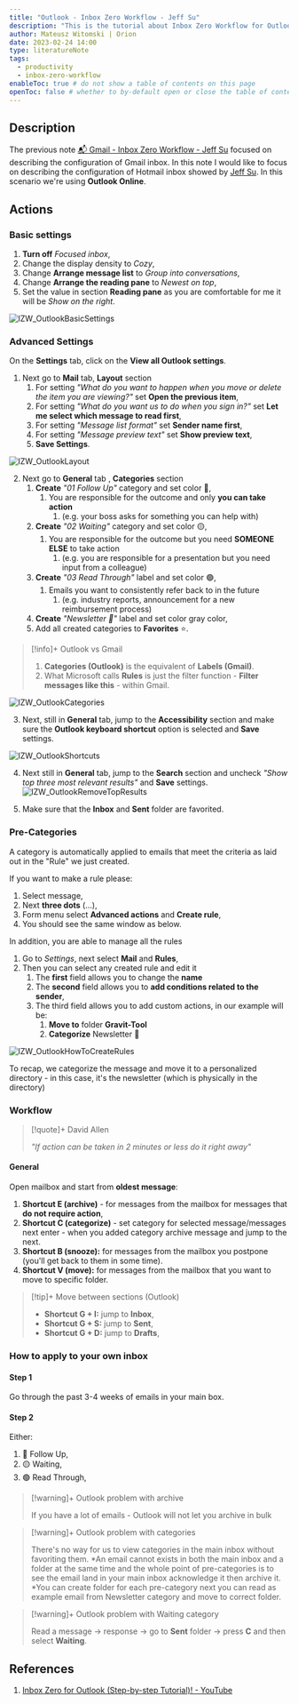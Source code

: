```yaml
---
title: "Outlook - Inbox Zero Workflow - Jeff Su"
description: "This is the tutorial about Inbox Zero Workflow for Outlook mailbox crated at Jeff Su"
author: Mateusz Witomski | Orion
date: 2023-02-24 14:00
type: literatureNote
tags:
  - productivity
  - inbox-zero-workflow
enableToc: true # do not show a table of contents on this page
openToc: false # whether to by-default open or close the table of contents on each page
---
```


## Description

The previous note [📬 Gmail - Inbox Zero Workflow - Jeff Su](📬%20Gmail%20-%20Inbox%20Zero%20Workflow%20-%20Jeff%20Su.md) focused on describing the configuration of Gmail inbox. In this note I would like to focus on describing the configuration of Hotmail inbox showed by [Jeff Su](Jeff%20Su). In this scenario we're using **Outlook Online**. 

## Actions

### Basic settings

1. **Turn off** *Focused inbox*,
2. Change the display density to *Cozy*,
3. Change **Arrange message list** to *Group into conversations*,
4. Change **Arrange the reading pane** to *Newest on top*,
5. Set the value in section **Reading pane** as you are comfortable for me it will be *Show on the right*.

![IZW_OutlookBasicSettings](stuff/files/InboxZeroWorkFlow/IZW_OutlookBasicSettings.png)

### Advanced Settings

On the **Settings** tab, click on the **View all Outlook settings**.

1. Next go to **Mail** tab, **Layout** section
	1. For setting *"What do you want to happen when you move or delete the item you are viewing?"* set **Open the previous item**,
	2. For setting *"What do you want us to do when you sign in?"* set **Let me select which message to read first**,
	3. For setting *"Message list format"* set **Sender name first**,
	4. For setting *"Message preview text"* set **Show preview text**,
	5. **Save Settings**.

![IZW_OutlookLayout](stuff/files/InboxZeroWorkFlow/IZW_OutlookLayout.png)

2. Next go to **General** tab , **Categories** section
	1. **Create** _"01 Follow Up"_ category and set color 🔴,
		1. You are responsible for the outcome and only **you can take action** 
			1. (e.g. your boss asks for something you can help with)
	2. **Create** _"02 Waiting"_ category and set color 🟡,
		1. You are responsible for the outcome but you need **SOMEONE ELSE** to take action
			1. (e.g. you are responsible for a presentation but you need input from a colleague)
	3. **Create** _"03 Read Through"_ label and set color 🟢,
		1. Emails you want to consistently refer back to in the future
			1. (e.g. industry reports, announcement for a new reimbursement process)
	4. **Create** _"Newsletter 📧"_ label and set color gray color,
	5. Add all created categories to **Favorites** ⭐.

> [!info]+ Outlook vs Gmail
> 
> 1. **Categories (Outlook)** is the equivalent of **Labels (Gmail)**.
> 2. What Microsoft calls **Rules** is just the filter function - **Filter messages like this** - within Gmail.

![IZW_OutlookCategories](stuff/files/InboxZeroWorkFlow/IZW_OutlookCategories.png)

3. Next, still in **General** tab, jump to the **Accessibility** section and make sure the **Outlook keyboard shortcut** option is selected and **Save** settings. 

![IZW_OutlookShortcuts](stuff/files/InboxZeroWorkFlow/IZW_OutlookShortcuts.png)

4. Next still in **General** tab, jump to the **Search** section and uncheck *"Show top three most relevant results"* and **Save** settings.
![IZW_OutlookRemoveTopResults](stuff/files/InboxZeroWorkFlow/IZW_OutlookRemoveTopResults.png)

5. Make sure that the **Inbox** and **Sent** folder are favorited. 

### Pre-Categories

A category is automatically applied to emails that meet the criteria as laid out in the "Rule" we just created. 

If you want to make a rule please:

1. Select message,
2. Next **three dots** (...),
3. Form menu select **Advanced actions** and **Create rule**, 
4. You should see the same window as below. 

In addition, you are able to manage all the rules

1. Go to _Settings_, next select **Mail** and **Rules**,
2. Then you can select any created rule and edit it
	1. The **first** field allows you to change the **name**
	2. The **second** field allows you to **add conditions related to the sender**,
	3. The third field allows you to add custom actions, in our example will be: 
		1. **Move to** folder **Gravit-Tool**
		2. **Categorize** Newsletter 📧

![IZW_OutlookHowToCreateRules](stuff/files/InboxZeroWorkFlow/IZW_OutlookHowToCreateRules.png)

To recap, we categorize the message and move it to a personalized directory - in this case, it's the newsletter (which is physically in the directory)

### Workflow

> [!quote]+ David Allen
> 
> *"If action can be taken in 2 minutes or less do it right away"*

#### General

Open mailbox and start from **oldest message**:

1. **Shortcut E (archive)** -  for messages from the mailbox for messages that **do not require action**,
2. **Shortcut C (categorize)** - set category for  selected message/messages next enter - when you added category archive message and jump to the next. 
3. **Shortcut B (snooze):** for messages from the mailbox you postpone (you'll get back to them in some time).
4. **Shortcut V (move):** for messages from the mailbox that you want to move to specific folder.

> [!tip]+ Move between sections (Outlook)
>
> - **Shortcut G + I:** jump to **Inbox**,
> - **Shortcut G + S:** jump to **Sent**,
> - **Shortcut G + D:** jump to **Drafts**,

### How to apply to your own inbox

#### Step 1

Go through the past 3-4 weeks of emails in your main box.

#### Step 2 

Either:
1. 🔴 Follow Up,
2. 🟡 Waiting, 
3. 🟢 Read Through,

> [!warning]+ Outlook problem with archive
> 
> If you have a lot of emails - Outlook will not let you archive in bulk

> [!warning]+ Outlook problem with categories
> 
> There's no way for us to view categories in the main inbox without favoriting them. 
> *An email cannot exists in both the main inbox and a folder at the same time and the whole point of pre-categories is to see the email land in your main inbox  acknowledge it then archive it. 
> *You can create folder for each pre-category next you can read as example email from Newsletter category and move to correct folder.

> [!warning]+ Outlook problem with Waiting category
> 
> Read a message -> response -> go to **Sent** folder -> press **C** and then select **Waiting**. 

## References
1. [Inbox Zero for Outlook (Step-by-step Tutorial)! - YouTube](https://www.youtube.com/watch?v=U8LKXbUxf-M)